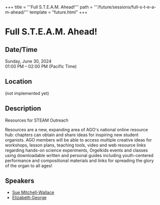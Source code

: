 +++
title = '''Full S.T.E.A.M. Ahead!'''
path = '''/future/sessions/full-s-t-e-a-m-ahead/'''
template = "future.html"
+++

<h1>Full S.T.E.A.M. Ahead!</h1>
<h2>Date/Time</h2>
<p>Sunday, June 30, 2024<br>
01:00 PM – 02:00 PM (Pacific Time)</p>
<h2>Location</h2>
(not implemented yet)
<h2>Description</h2>
Resources for STEAM Outreach

Resources are a new, expanding area of AGO's national online resource hub: chapters can obtain and share ideas for inspiring new student organists. AGO members will be able to access multiple creative ideas for workshops, lesson plans, teaching tools, video and web resource links regarding hands-on science experiments, Orgelkids events and classes using downloadable written and personal guides including youth-centered performance and compositional materials and links for spreading the glory of the organ to all ages!
<h2>Speakers</h2>
<ul><li><a href="/future/speakers/sue-mitchell-wallace/">Sue Mitchell-Wallace</a></li><li><a href="/future/speakers/elizabeth-george/">Elizabeth George</a></li>

